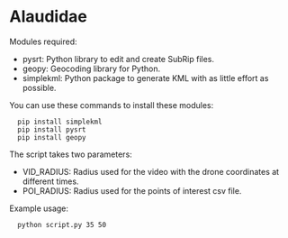 # Alaudidae
Modules required:
- pysrt: Python library to edit and create SubRip files.
- geopy: Geocoding library for Python.
- simplekml: Python package to generate KML with as little effort as possible.

You can use these commands to install these modules:
```
  pip install simplekml
  pip install pysrt
  pip install geopy
```
The script takes two parameters:
- VID_RADIUS: Radius used for the video with the drone coordinates at different times.
- POI_RADIUS: Radius used for the points of interest csv file.

Example usage:
```
  python script.py 35 50
```
